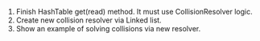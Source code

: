 1. Finish HashTable get(read) method. It must use CollisionResolver logic.
2. Create new collision resolver via Linked list.
3. Show an example of solving collisions via new resolver.